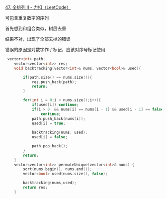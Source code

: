 [47. 全排列 II - 力扣（LeetCode）](https://leetcode.cn/problems/permutations-ii/description/)

可包含重复数字的序列

首先想到和组合类似，树层去重

结果不对，出现了全部去掉的错误

错误的原因是对数字作了标记，应该对序号标记使用

```cpp
 vector<int> path;
    vector<vector<int>> res;
    void backtracking(vector<int>& nums, vector<bool>& used){

        if(path.size() == nums.size()){
            res.push_back(path);
            return;
        }

        for(int i = 0;i < nums.size();i++){
            if(used[i]) continue;
            if(i > 0  && nums[i] == nums[i - 1] && used[i - 1] == false)//这里改成true也行，就变成了树枝去重，去掉节点
                continue;
            path.push_back(nums[i]);
            used[i] = true;
           
            backtracking(nums, used);
            used[i] = false;

            path.pop_back();
        }
        return;
    }
    vector<vector<int>> permuteUnique(vector<int>& nums) {
        sort(nums.begin(), nums.end());
        vector<bool> used(nums.size(), false);

        backtracking(nums,used);
        return res;
    }
```

